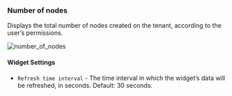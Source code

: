 ### Number of nodes
Displays the total number of nodes created on the tenant, according to the user’s permissions.

![number_of_nodes](https://docs.cloudify.co/4.5.5/images/ui/widgets/num_of_nodes.png)

#### Widget Settings 
* `Refresh time interval` - The time interval in which the widget’s data will be refreshed, in seconds. Default: 30 seconds.
